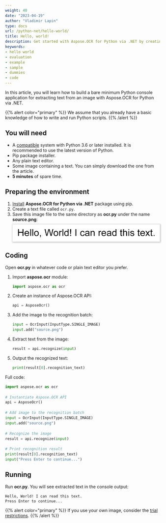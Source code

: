 ```yaml
---
weight: 40
date: "2023-04-19"
author: "Vladimir Lapin"
type: docs
url: /python-net/hello-world/
title: Hello, world!
description: Get started with Aspose.OCR for Python via .NET by creating and running a bare minimum example.
keywords:
- hello world
- evaluation
- example
- sample
- dummies
- code
---
```


In this article, you will learn how to build a bare minimum Python console application for extracting text from an image with Aspose.OCR for Python via .NET.

{{% alert color="primary" %}} 
We assume that you already have a basic knowledge of how to write and run Python scripts.
{{% /alert %}} 

## You will need

- A [compatible](/ocr/python-net/system-requirements/) system with Python 3.6 or later installed. It is recommended to use the latest version of Python.
- Pip package installer.
- Any plain text editor.
- Some image containing a text. You can simply download the one from the article.
- **5 minutes** of spare time.

## Preparing the environment

1. [Install](/ocr/python-net/installation/) **Aspose.OCR for Python via .NET** package using pip.
2. Create a text file called `ocr.py`.
3. Save this image file to the same directory as **ocr.py** under the name **source.png**:  
   <img src="source.png" alt="Source image" style="box-shadow: 1px 1px 4px 2px rgba(0,0,0,0.2);margin-top:8px;" />

## Coding

Open **ocr.py** in whatever code or plain text editor you prefer.

1. Import **aspose.ocr** module:  
   ```python
   import aspose.ocr as ocr
   ```
2. Create an instance of Aspose.OCR API:
   ```python
   api = AsposeOcr()
   ```
3. Add the image to the recognition batch:
   ```python
   input = OcrInput(InputType.SINGLE_IMAGE)
   input.add("source.png")
   ```
4. Extract text from the image:
   ```python
   result = api.recognize(input)
   ```
5. Output the recognized text:
   ```python
   print(result[0].recognition_text)
   ```

Full code:

```python
import aspose.ocr as ocr

# Instantiate Aspose.OCR API
api = AsposeOcr()

# Add image to the recognition batch
input = OcrInput(InputType.SINGLE_IMAGE)
input.add("source.png")

# Recognize the image
result = api.recognize(input)

# Print recognition result
print(result[0].recognition_text)
input("Press Enter to continue...")
```

## Running

Run **ocr.py**. You will see extracted text in the console output:

```
Hello, World! I can read this text.
Press Enter to continue...
```

{{% alert color="primary" %}} 
If you use your own image, consider the [trial restrictions](/ocr/net/licensing/).
{{% /alert %}} 
